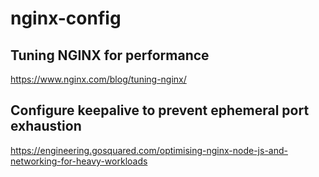 # nginx-config

## Tuning NGINX for performance
https://www.nginx.com/blog/tuning-nginx/

## Configure keepalive to prevent ephemeral port exhaustion
https://engineering.gosquared.com/optimising-nginx-node-js-and-networking-for-heavy-workloads

